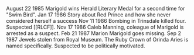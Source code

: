 

August 22 1985 Marigold wins Herald Literary Medal for a second time for "Swim Bird".
Jan 17 1986 Story about Red Prince and how she never considered herself a success
Nov 11 1986 Bombing in Trinsdale killed four. Suspected [[RLCF]].
Nov 17 1986 Caleb Manning, coleague of Marigold is arrested as a suspect.
Feb 21 1987 Marion Marigold goes missing.
Sep 2 1987 Jewels stolen from Royal Museum. The Ruby Crown of Orinda Aries is named specifically. Suspected to be politically motivated.